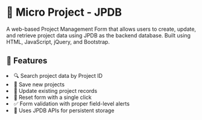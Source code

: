<h1>📁 Micro Project - JPDB</h1>
A web-based Project Management Form that allows users to create, update, and retrieve project data using JPDB as the backend database. Built using HTML, JavaScript, jQuery, and Bootstrap.
<h2>🚀 Features</h2>
<li>🔍 Search project data by Project ID</li>
<li>💾 Save new projects</li>
<li>📝 Update existing project records</li>
<li>🧼 Reset form with a single click</li>
<li>✅ Form validation with proper field-level alerts</li>
<li>🔗 Uses JPDB APIs for persistent storage</li>

